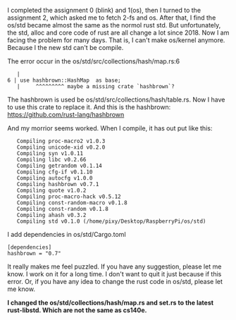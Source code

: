 I completed the assignment 0 (blink) and 1(os), then I turned to the assignment 2, which asked me to fetch 2-fs and os. 
After that, I find the os/std became almost the same as the normol rust std. 
But unfortunately, the std, alloc and core code of rust are all change a lot since 2018. 
Now I am facing the problem for many days. That is, I can't make os/kernel anymore. 
Because I the new std can't be compile. 

The error occur in the os/std/src/collections/hash/map.rs:6
```
   |
6 | use hashbrown::HashMap  as base;
   |     ^^^^^^^^^ maybe a missing crate `hashbrown`?
```
The hashbrown is used be os/std/src/collections/hash/table.rs. Now I have to use this crate to replace it.
And this is the hashbrown: https://github.com/rust-lang/hashbrown

And my morrior seems worked. When I compile, it has out put like this:
```
   Compiling proc-macro2 v1.0.3
   Compiling unicode-xid v0.2.0
   Compiling syn v1.0.11
   Compiling libc v0.2.66
   Compiling getrandom v0.1.14
   Compiling cfg-if v0.1.10
   Compiling autocfg v1.0.0
   Compiling hashbrown v0.7.1
   Compiling quote v1.0.2
   Compiling proc-macro-hack v0.5.12
   Compiling const-random-macro v0.1.8
   Compiling const-random v0.1.8
   Compiling ahash v0.3.2
   Compiling std v0.1.0 (/home/pixy/Desktop/RaspberryPi/os/std)
```
I add dependencies in os/std/Cargo.toml
```
[dependencies]
hashbrown = "0.7"
```

It really makes me feel puzzled. If you have any suggestion, please let me know. I work on it for a long time. I don't want to quit it just because if this error.
Or, if you have any idea to change the rust code in os/std, please let me know.

**I changed the os/std/collections/hash/map.rs and set.rs to the latest rust-libstd. Which are not the same as cs140e.**
